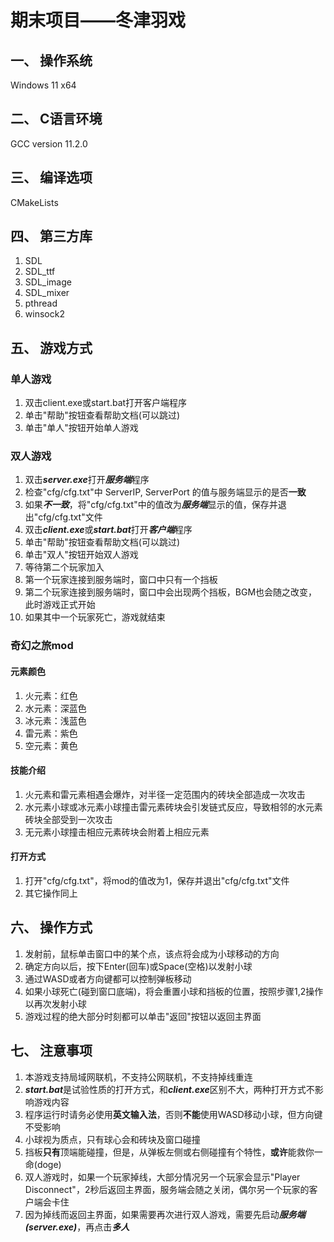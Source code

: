 # 期末项目——冬津羽戏
## 一、 操作系统
Windows 11 x64
## 二、 C语言环境
GCC version 11.2.0
## 三、 编译选项
CMakeLists
## 四、 第三方库
1. SDL
2. SDL_ttf
3. SDL_image
4. SDL_mixer
5. pthread
6. winsock2
## 五、 游戏方式
### 单人游戏
1. 双击client.exe或start.bat打开客户端程序
2. 单击"帮助"按钮查看帮助文档(可以跳过)
3. 单击"单人"按钮开始单人游戏
### 双人游戏
1. 双击***server.exe***打开***服务端***程序
2. 检查"cfg/cfg.txt"中 ServerIP, ServerPort 的值与服务端显示的是否**一致**
3. 如果***不一致***，将"cfg/cfg.txt"中的值改为***服务端***显示的值，保存并退出"cfg/cfg.txt"文件
4. 双击***client.exe***或***start.bat***打开***客户端***程序
5. 单击"帮助"按钮查看帮助文档(可以跳过)
6. 单击"双人"按钮开始双人游戏
7. 等待第二个玩家加入
8. 第一个玩家连接到服务端时，窗口中只有一个挡板
9. 第二个玩家连接到服务端时，窗口中会出现两个挡板，BGM也会随之改变，此时游戏正式开始
10. 如果其中一个玩家死亡，游戏就结束
### 奇幻之旅mod
#### 元素颜色
1. 火元素：红色
2. 水元素：深蓝色
3. 冰元素：浅蓝色
4. 雷元素：紫色
5. 空元素：黄色
#### 技能介绍
1. 火元素和雷元素相遇会爆炸，对半径一定范围内的砖块全部造成一次攻击
2. 水元素小球或冰元素小球撞击雷元素砖块会引发链式反应，导致相邻的水元素砖块全部受到一次攻击
3. 无元素小球撞击相应元素砖块会附着上相应元素
#### 打开方式
1. 打开"cfg/cfg.txt"，将mod的值改为1，保存并退出"cfg/cfg.txt"文件
2. 其它操作同上
## 六、 操作方式
1. 发射前，鼠标单击窗口中的某个点，该点将会成为小球移动的方向
2. 确定方向以后，按下Enter(回车)或Space(空格)以发射小球
3. 通过WASD或者方向键都可以控制弹板移动
4. 如果小球死亡(碰到窗口底端)，将会重置小球和挡板的位置，按照步骤1,2操作以再次发射小球
5. 游戏过程的绝大部分时刻都可以单击"返回"按钮以返回主界面
## 七、 注意事项
1. 本游戏支持局域网联机，不支持公网联机，不支持掉线重连
2. ***start.bat***是试验性质的打开方式，和***client.exe***区别不大，两种打开方式不影响游戏内容
3. 程序运行时请务必使用**英文输入法**，否则**不能**使用WASD移动小球，但方向键不受影响
4. 小球视为质点，只有球心会和砖块及窗口碰撞
5. 挡板**只有**顶端能碰撞，但是，从弹板左侧或右侧碰撞有个特性，**或许**能救你一命(doge)
6. 双人游戏时，如果一个玩家掉线，大部分情况另一个玩家会显示"Player Disconnect"，2秒后返回主界面，服务端会随之关闭，偶尔另一个玩家的客户端会卡住
7. 因为掉线而返回主界面，如果需要再次进行双人游戏，需要先启动***服务端(server.exe)***，再点击***多人***